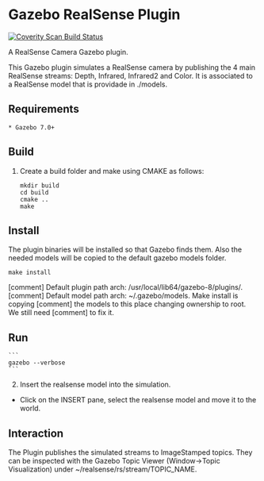 # Gazebo RealSense Plugin #

<a href="https://scan.coverity.com/projects/01org-gazebo-realsense">
  <img alt="Coverity Scan Build Status"
       src="https://scan.coverity.com/projects/11940/badge.svg"/>
</a>

A RealSense Camera Gazebo plugin.

This Gazebo plugin simulates a RealSense camera by publishing the 4 main
RealSense streams: Depth, Infrared, Infrared2 and Color. It is associated to a
RealSense model that is providade in ./models.

## Requirements ##
    * Gazebo 7.0+

## Build ##

1. Create a build folder and make using CMAKE as follows:

    ```
    mkdir build
    cd build
    cmake ..
    make
    ```

## Install ##

The plugin binaries will be installed so that Gazebo finds them. Also the
needed models will be copied to the default gazebo models folder.

    make install

[comment] Default plugin path arch: /usr/local/lib64/gazebo-8/plugins/.
[comment] Default model path arch: ~/.gazebo/models. Make install is copying
[comment]   the models to this place changing ownership to root. We still need
[comment]   to fix it.

## Run ##

    ```
    gazebo --verbose
    ```

2. Insert the realsense model into the simulation.
 - Click on the INSERT pane, select the realsense model and move it to the world.

## Interaction ##

The Plugin publishes the simulated streams to ImageStamped topics. They can be inspected with the Gazebo Topic Viewer (Window->Topic Visualization) under ~/realsense/rs/stream/TOPIC_NAME.
